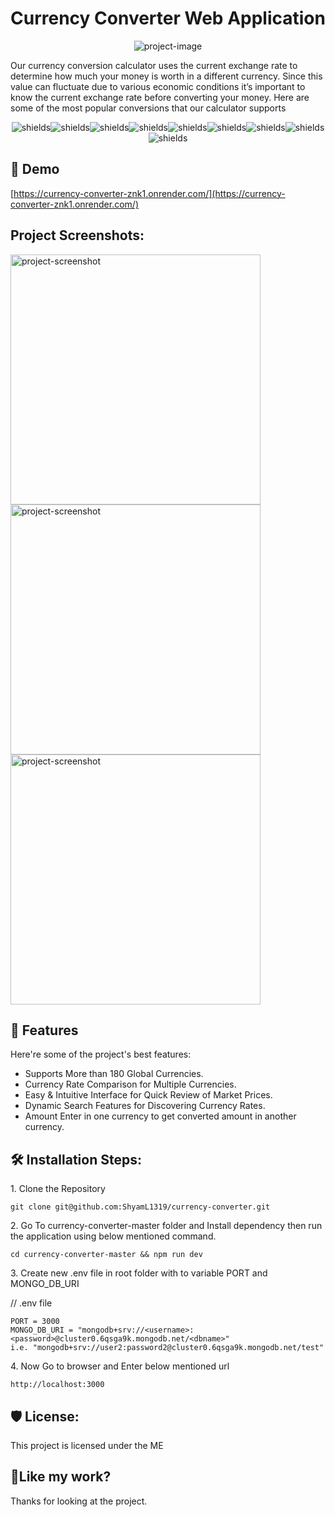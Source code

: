 <h1 align="center" id="title">Currency Converter Web Application</h1>

<p align="center"><img src="https://socialify.git.ci/ShyamL1319/currency-converter/image?description=1&amp;descriptionEditable=This%20is%20a%20Currency%20Converter%20Mini%20Project%20with%20Angular%2B%20NodeJS%2B%20MongoDB%2BMongoose%2BJS&amp;font=KoHo&amp;language=1&amp;logo=https%3A%2F%2Fres.cloudinary.com%2Fshyam-auth%2Fimage%2Fupload%2Fv1677043370%2FScreenshot_2023-02-21_at_15.56.05_uv57cz.png&amp;name=1&amp;owner=1&amp;pattern=Overlapping%20Hexagons&amp;theme=Dark" alt="project-image"></p>

<p id="description">Our currency conversion calculator uses the current exchange rate to determine how much your money is worth in a different currency. Since this value can fluctuate due to various economic conditions it’s important to know the current exchange rate before converting your money. Here are some of the most popular conversions that our calculator supports</p>

<p align="center"><img src="https://img.shields.io/badge/MongoDB-%234ea94b.svg?style=for-the-badge&amp;logo=mongodb&amp;logoColor=white" alt="shields"><img src="https://img.shields.io/badge/express.js-%23404d59.svg?style=for-the-badge&amp;logo=express&amp;logoColor=%2361DAFB" alt="shields"><img src="https://img.shields.io/badge/angular-%23DD0031.svg?style=for-the-badge&amp;logo=angular&amp;logoColor=white" alt="shields"><img src="https://img.shields.io/badge/node.js-6DA55F?style=for-the-badge&amp;logo=node.js&amp;logoColor=white" alt="shields"><img src="https://img.shields.io/badge/rxjs-%23B7178C.svg?style=for-the-badge&amp;logo=reactivex&amp;logoColor=white" alt="shields"><img src="https://img.shields.io/badge/SASS-hotpink.svg?style=for-the-badge&amp;logo=SASS&amp;logoColor=white" alt="shields"><img src="https://img.shields.io/badge/Visual%20Studio%20Code-0078d7.svg?style=for-the-badge&amp;logo=visual-studio-code&amp;logoColor=white" alt="shields"><img src="https://img.shields.io/badge/javascript-%23323330.svg?style=for-the-badge&amp;logo=javascript&amp;logoColor=%23F7DF1E" alt="shields"><img src="https://img.shields.io/badge/typescript-%23007ACC.svg?style=for-the-badge&amp;logo=typescript&amp;logoColor=white" alt="shields"></p>

<h2>🚀 Demo</h2>

[https://currency-converter-znk1.onrender.com/](https://currency-converter-znk1.onrender.com/)

<h2>Project Screenshots:</h2>

<img src="https://res.cloudinary.com/shyam-auth/image/upload/v1677048472/Screenshot_2023-02-22_at_12.15.49_mj6zxg.png" alt="project-screenshot" width="400" height="400/">

<img src="https://res.cloudinary.com/shyam-auth/image/upload/v1677043370/Screenshot_2023-02-21_at_15.56.05_uv57cz.png" alt="project-screenshot" width="400" height="400/">

<img src="https://res.cloudinary.com/shyam-auth/image/upload/v1677043365/Screenshot_2023-02-21_at_15.55.47_yvqxwm.png" alt="project-screenshot" width="400" height="400/">

<h2>🧐 Features</h2>

Here're some of the project's best features:

- Supports More than 180 Global Currencies.
- Currency Rate Comparison for Multiple Currencies.
- Easy & Intuitive Interface for Quick Review of Market Prices.
- Dynamic Search Features for Discovering Currency Rates.
- Amount Enter in one currency to get converted amount in another currency.

<h2>🛠️ Installation Steps:</h2>

<p>1. Clone the Repository</p>

```
git clone git@github.com:ShyamL1319/currency-converter.git
```

<p>2. Go To currency-converter-master folder and Install dependency then run the application using below mentioned command.</p>

```
cd currency-converter-master && npm run dev 
```

<p>3. Create new .env file in root folder with to variable PORT and MONGO_DB_URI</p>
// .env file

```
PORT = 3000
MONGO_DB_URI = "mongodb+srv://<username>:<password>@cluster0.6qsga9k.mongodb.net/<dbname>"
i.e. "mongodb+srv://user2:password2@cluster0.6qsga9k.mongodb.net/test"
```

<p>4. Now Go to browser and Enter below mentioned url</p>

```
http://localhost:3000
```

<h2>🛡️ License:</h2>

This project is licensed under the ME

<h2>💖Like my work?</h2>

Thanks for looking at the project.
